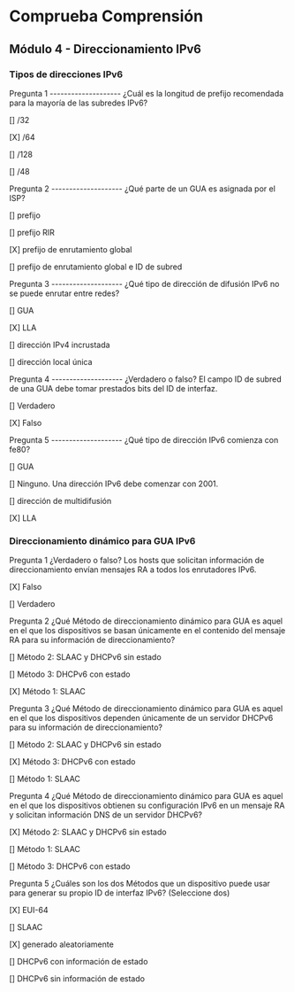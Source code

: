 # Comprueba Comprensión

## Módulo 4 - Direccionamiento IPv6

### Tipos de direcciones IPv6

Pregunta 1 --------------------
¿Cuál es la longitud de prefijo recomendada para la mayoría de las subredes IPv6?

[] /32

[X] /64

[] /128

[] /48

Pregunta 2 --------------------
¿Qué parte de un GUA es asignada por el ISP?

[] prefijo

[] prefijo RIR

[X] prefijo de enrutamiento global

[] prefijo de enrutamiento global e ID de subred

Pregunta 3 --------------------
¿Qué tipo de dirección de difusión IPv6 no se puede enrutar entre redes?

[] GUA

[X] LLA

[] dirección IPv4 incrustada

[] dirección local única

Pregunta 4 --------------------
¿Verdadero o falso? El campo ID de subred de una GUA debe tomar prestados bits del ID de interfaz.

[] Verdadero

[X] Falso

Pregunta 5 --------------------
¿Qué tipo de dirección IPv6 comienza con fe80?

[] GUA

[] Ninguno. Una dirección IPv6 debe comenzar con 2001.

[] dirección de multidifusión

[X] LLA

### Direccionamiento dinámico para GUA IPv6

Pregunta 1
¿Verdadero o falso? Los hosts que solicitan información de direccionamiento envían mensajes RA a todos los enrutadores IPv6.

[X] Falso

[] Verdadero

Pregunta 2
¿Qué Método de direccionamiento dinámico para GUA es aquel en el que los dispositivos se basan únicamente en el contenido del mensaje RA para su información de direccionamiento?

[] Método 2: SLAAC y DHCPv6 sin estado

[] Método 3: DHCPv6 con estado

[X] Método 1: SLAAC

Pregunta 3
¿Qué Método de direccionamiento dinámico para GUA es aquel en el que los dispositivos dependen únicamente de un servidor DHCPv6 para su información de direccionamiento?

[] Método 2: SLAAC y DHCPv6 sin estado

[X] Método 3: DHCPv6 con estado

[] Método 1: SLAAC

Pregunta 4
¿Qué Método de direccionamiento dinámico para GUA es aquel en el que los dispositivos obtienen su configuración IPv6 en un mensaje RA y solicitan información DNS de un servidor DHCPv6?

[X] Método 2: SLAAC y DHCPv6 sin estado

[] Método 1: SLAAC

[] Método 3: DHCPv6 con estado

Pregunta 5
¿Cuáles son los dos Métodos que un dispositivo puede usar para generar su propio ID de interfaz IPv6? (Seleccione dos)

[X] EUI-64

[] SLAAC

[X] generado aleatoriamente

[] DHCPv6 con información de estado

[] DHCPv6 sin información de estado
